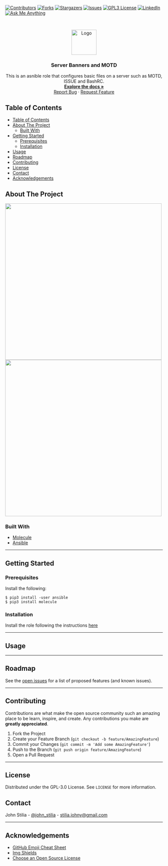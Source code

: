 [![Contributors][contributors-shield]][contributors-url]
[![Forks][forks-shield]][forks-url]
[![Stargazers][stars-shield]][stars-url]
[![Issues][issues-shield]][issues-url]
[![GPL3 License][license-shield]][license-url]
[![LinkedIn][linkedin-shield]][linkedin-url]
[![Ask Me Anything][ask-me-anything]][personal-page]

<!-- PROJECT LOGO -->
<br />
<p align="center">
  <a href="https://github.com/stiliajohny/ansible-role-server-banners-prompts">
    <img src="https://github.com/stiliajohny/ansible-role-server-banners-prompts/raw/main/.assets/logo.png" alt="Logo" width="80" height="80">
  </a>

  <h3 align="center">Server Banners and MOTD</h3>

  <p align="center">
    This is an asnible role that configures basic files on a server such as MOTD, ISSUE and BashRC.
    <br />
    <a href="https://github.com/stiliajohny/ansible-role-server-banners-prompts/README.md"><strong>Explore the docs »</strong></a>
    <br />
    <a href="https://github.com/stiliajohny/ansible-role-server-banners-prompts/issues/new?labels=i%3A+bug&template=1-bug-report.md">Report Bug</a>
    ·
    <a href="https://github.com/stiliajohny/ansible-role-server-banners-prompts/issues/new?labels=i%3A+enhancement&template=2-feature-request.md">Request Feature</a>
  </p>
</p>

<!-- TABLE OF CONTENTS -->

## Table of Contents

- [Table of Contents](#table-of-contents)
- [About The Project](#about-the-project)
  - [Built With](#built-with)
- [Getting Started](#getting-started)
  - [Prerequisites](#prerequisites)
  - [Installation](#installation)
- [Usage](#usage)
- [Roadmap](#roadmap)
- [Contributing](#contributing)
- [License](#license)
- [Contact](#contact)
- [Acknowledgements](#acknowledgements)

<!-- ABOUT THE PROJECT -->

## About The Project

<img src="https://github.com/stiliajohny/ansible-role-server-banners-prompts/raw/main/.assets/motd.png"  width="500" >

 <img src="https://github.com/stiliajohny/ansible-role-server-banners-prompts/raw/main/.assets/ssh_banner.png"  width="500" >


### Built With

- [Molecule](https://github.com/ansible-community/molecule)
- [Ansible](https://github.com/ansible-community)



---

<!-- GETTING STARTED -->

## Getting Started

<!--
This is an example of how you may give instructions on setting up your project locally.
To get a local copy up and running follow these simple example steps.
-->

### Prerequisites

Install the following:

`$ pip3 install -user ansible`<br>
`$ pip3 install molecule`

### Installation

Install the role following the instructions [here](https://github.com/stiliajohny/ansible-role-server-banners-prompts/ROLE_INFO.md)

---

<!-- USAGE EXAMPLES -->

## Usage

<!--
Use this space to show useful examples of how a project can be used. Additional screenshots, code examples and demos work well in this space. You may also link to more resources.

_For more examples, please refer to the [Documentation](https://example.com)_
-->

---

<!-- ROADMAP -->

## Roadmap

See the [open issues](https://github.com/stiliajohny/ansible-role-server-banners-prompts/issues) for a list of proposed features (and known issues).

---

<!-- CONTRIBUTING -->

## Contributing

Contributions are what make the open source community such an amazing place to be learn, inspire, and create. Any contributions you make are **greatly appreciated**.

1. Fork the Project
2. Create your Feature Branch (`git checkout -b feature/AmazingFeature`)
3. Commit your Changes (`git commit -m 'Add some AmazingFeature'`)
4. Push to the Branch (`git push origin feature/AmazingFeature`)
5. Open a Pull Request

---

<!-- LICENSE -->

## License

Distributed under the GPL-3.0 License. See `LICENSE` for more information.

<!-- CONTACT -->

## Contact

John Stilia   - [@john_stilia](https://twitter.com/john_stilia) - stilia.johny@gmail.com

<!--
Project Link: [https://github.com/your_username/repo_name](https://github.com/your_username/repo_name)
-->

---

<!-- ACKNOWLEDGEMENTS -->

## Acknowledgements

- [GitHub Emoji Cheat Sheet](https://www.webpagefx.com/tools/emoji-cheat-sheet)
- [Img Shields](https://shields.io)
- [Choose an Open Source License](https://choosealicense.com)

<!-- MARKDOWN LINKS & IMAGES -->
<!-- https://www.markdownguide.org/basic-syntax/#reference-style-links -->

[contributors-shield]: https://img.shields.io/github/contributors/stiliajohny/ansible-role-server-banners-prompts.svg?style=for-the-badge
[contributors-url]: https://github.com/stiliajohny/ansible-role-server-banners-prompts/graphs/contributors
[forks-shield]: https://img.shields.io/github/forks/stiliajohny/ansible-role-server-banners-prompts.svg?style=for-the-badge
[forks-url]: https://github.com/stiliajohny/ansible-role-server-banners-prompts/network/members
[stars-shield]: https://img.shields.io/github/stars/stiliajohny/ansible-role-server-banners-prompts.svg?style=for-the-badge
[stars-url]: https://github.com/stiliajohny/ansible-role-server-banners-prompts/stargazers
[issues-shield]: https://img.shields.io/github/issues/stiliajohny/ansible-role-server-banners-prompts.svg?style=for-the-badge
[issues-url]: https://github.com/stiliajohny/ansible-role-server-banners-prompts/issues
[license-shield]: https://img.shields.io/github/license/stiliajohny/ansible-role-server-banners-prompts?style=for-the-badge
[license-url]: https://github.com/stiliajohny/ansible-role-server-banners-prompts/blob/master/LICENSE.txt
[linkedin-shield]: https://img.shields.io/badge/-LinkedIn-black.svg?style=for-the-badge&logo=linkedin&colorB=555
[linkedin-url]: https://linkedin.com/in/johnstilia/
[product-screenshot]: .assets/screenshot.png
[ask-me-anything]: https://img.shields.io/badge/Ask%20me-anything-1abc9c.svg?style=for-the-badge
[personal-page]: https://github.com/stiliajohny

